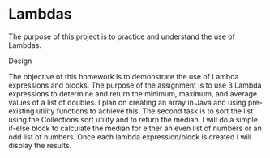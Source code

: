 # Lambdas

The purpose of this project is to practice and understand the use of Lambdas.

Design

The objective of this homework is to demonstrate the use of Lambda expressions and blocks. The purpose of the assignment is to use 3 Lambda expressions to determine and return the minimum, maximum, and average values of a list of doubles. I plan on creating an array in Java and using pre-existing utility functions to achieve this. The second task is to sort the list using the Collections sort utility and to return the median. I will do a simple if-else block to calculate the median for either an even list of numbers or an odd list of numbers. Once each lambda expression/block is created I will display the results.

